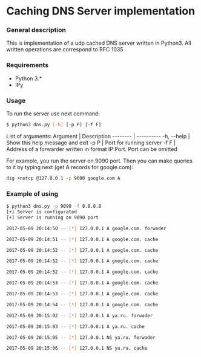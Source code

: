 # Caching DNS Server implementation

### General description
This is implementation of a udp cached DNS server written in Python3.
All written operations are correspond to RFC 1035

### Requirements
- Python 3.*
- IPy

### Usage
To run the server use next command:
```sh
$ python3 dns.py [-h] [-p P] [-f F]
```

List of arguments:
Argument | Description
-------- | ----------
-h, --help | Show this help message and exit
-p P | Port for running server
-f F | Address of a forwarder written in format IP:Port. Port can be omitted

For example, you run the server on 9090 port. Then you can make queries to it by typing next (get A records for google.com):
```sh
dig +notcp @127.0.0.1 -p 9090 google.com A
```

### Example of using
```sh
$ python3 dns.py -p 9090 -f 8.8.8.8
[+] Server is configurated
[+] Server is running on 9090 port

2017-05-09 20:14:50 -- [*] 127.0.0.1 A google.com. forwader

2017-05-09 20:14:51 -- [*] 127.0.0.1 A google.com. cache

2017-05-09 20:14:52 -- [*] 127.0.0.1 A google.com. cache

2017-05-09 20:14:52 -- [*] 127.0.0.1 A google.com. cache

2017-05-09 20:14:52 -- [*] 127.0.0.1 A google.com. cache

2017-05-09 20:14:53 -- [*] 127.0.0.1 A google.com. cache

2017-05-09 20:14:53 -- [*] 127.0.0.1 A google.com. cache

2017-05-09 20:14:54 -- [*] 127.0.0.1 A google.com. cache

2017-05-09 20:15:02 -- [*] 127.0.0.1 A ya.ru. forwader

2017-05-09 20:15:03 -- [*] 127.0.0.1 A ya.ru. cache

2017-05-09 20:15:05 -- [*] 127.0.0.1 NS ya.ru. forwader

2017-05-09 20:15:06 -- [*] 127.0.0.1 NS ya.ru. cache
```
